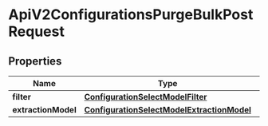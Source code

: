 

# ApiV2ConfigurationsPurgeBulkPostRequest


## Properties

| Name | Type | Description | Notes |
|------------ | ------------- | ------------- | -------------|
|**filter** | [**ConfigurationSelectModelFilter**](ConfigurationSelectModelFilter.md) |  |  [optional] |
|**extractionModel** | [**ConfigurationSelectModelExtractionModel**](ConfigurationSelectModelExtractionModel.md) |  |  [optional] |



